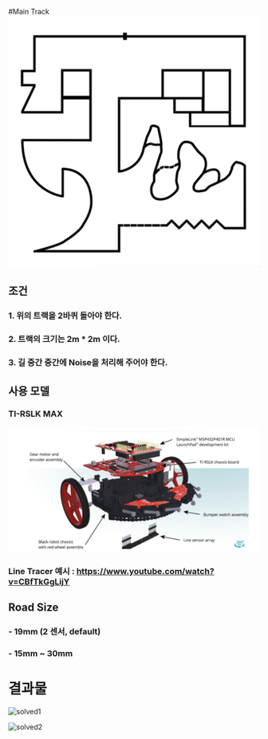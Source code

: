 #Main Track
![MainTrack](./main_track_noise.png)

## 조건
### 1. 위의 트랙을 2바퀴 돌아야 한다.
### 2. 트랙의 크기는 2m * 2m 이다.
### 3. 길 중간 중간에 Noise을 처리해 주어야 한다.


## 사용 모델
### TI-RSLK MAX
![Model](./model.png)

### Line Tracer 예시 : https://www.youtube.com/watch?v=CBfTkGgLijY


## Road Size
### - 19mm (2 센서, default)
### - 15mm ~ 30mm


# 결과물
![solved1](./solved1.gif)

![solved2](./solved2.gif)